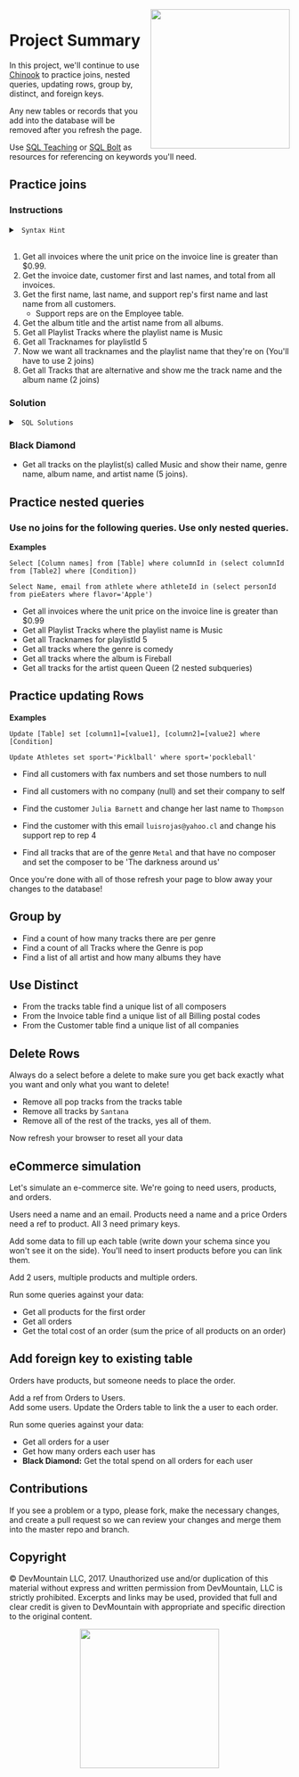 <img src="https://devmounta.in/img/logowhiteblue.png" width="250" align="right">

# Project Summary

In this project, we'll continue to use <a href="http://jxs.me/chinook-web/">Chinook</a> to practice joins, nested queries, updating rows, group by, distinct, and foreign keys.

Any new tables or records that you add into the database will be removed after you refresh the page.

Use <a href="www.sqlteaching.com">SQL Teaching</a> or <a href="www.sqlbolt.com">SQL Bolt</a> as resources for referencing on keywords you'll need.

## Practice joins

### Instructions

<details>

<summary> <code> Syntax Hint </code> </summary>

```sql
SELECT [Column names] 
FROM [Table] [abbv]
JOIN [Table2] [abbv2] ON abbv.prop = abbv2.prop WHERE [Conditions];

SELECT a.Name, b.Name FROM SomeTable a JOIN AnotherTable b ON a.someid = b.someid;
SELECT a.Name, b.Name FROM SomeTable a JOIN AnotherTable b ON a.someid = b.someid WHERE b.email = 'e@mail.com';
```

</details>

<br />

1. Get all invoices where the unit price on the invoice line is greater than $0.99.
2. Get the invoice date, customer first and last names, and total from all invoices.
3. Get the first name, last name, and support rep's first name and last name from all customers. 
    * Support reps are on the Employee table.
4. Get the album title and the artist name from all albums.
5. Get all Playlist Tracks where the playlist name is Music
6. Get all Tracknames for playlistId 5
7. Now we want all tracknames and the playlist name that they're on (You'll have to use 2 joins)
8. Get all Tracks that are alternative and show me the track name and the album name (2 joins)

### Solution

<details>

<summary> <code> SQL Solutions </code> </summary>

<details>

<summary> <code> #1 </code> </summary>

```sql

```

</details>

<details>

<summary> <code> #2 </code> </summary>

```sql

```

</details>

<details>

<summary> <code> #3 </code> </summary>

```sql

```

</details>

<details>

<summary> <code> #4 </code> </summary>

```sql

```

</details>

<details>

<summary> <code> #5 </code> </summary>

```sql

```

</details>

<details>

<summary> <code> #6 </code> </summary>

```sql

```

</details>

<details>

<summary> <code> #7 </code> </summary>

```sql

```

</details>

<details>

<summary> <code> #8 </code> </summary>

```sql

```

</details>

</details>

### Black Diamond

* Get all tracks on the playlist(s) called Music and show their name, genre name, album name, and artist name (5 joins).


## Practice nested queries

### Use no joins for the following queries.  Use only nested queries.

__Examples__ 
```
Select [Column names] from [Table] where columnId in (select columnId from [Table2] where [Condition])

Select Name, email from athlete where athleteId in (select personId from pieEaters where flavor='Apple')
```

* Get all invoices where the unit price on the invoice line is greater than $0.99
* Get all Playlist Tracks where the playlist name is Music
* Get all Tracknames for playlistId 5
* Get all tracks where the genre is comedy
* Get all tracks where the album is Fireball
* Get all tracks for the artist queen Queen (2 nested subqueries)


## Practice updating Rows

__Examples__
```
Update [Table] set [column1]=[value1], [column2]=[value2] where [Condition]

Update Athletes set sport='Picklball' where sport='pockleball'
```

* Find all customers with fax numbers and set those numbers to null
* Find all customers with no company (null) and set their company to self
* Find the customer `Julia Barnett` and change her last name to `Thompson`
* Find the customer with this email `luisrojas@yahoo.cl` and change his support rep to rep 4

* Find all tracks that are of the genre `Metal` and that have no composer and set the composer to be 'The darkness around us'


Once you're done with all of those refresh your page to blow away your changes to the database!

## Group by

* Find a count of how many tracks there are per genre
* Find a count of all Tracks where the Genre is pop
* Find a list of all artist and how many albums they have

## Use Distinct

* From the tracks table find a unique list of all composers
* From the Invoice table find a unique list of all Billing postal codes
* From the Customer table find a unique list of all companies 

## Delete Rows

Always do a select before a delete to make sure you get back exactly what you want and only what you want to delete!

* Remove all pop tracks from the tracks table
* Remove all tracks by `Santana`
* Remove all of the rest of the tracks, yes all of them.

Now refresh your browser to reset all your data



## eCommerce simulation

Let's simulate an e-commerce site.  We're going to need users, products, and orders.

Users need a name and an email.
Products need a name and a price
Orders need a ref to product.
All 3 need primary keys.

Add some data to fill up each table (write down your schema since you won't see it on the side).  You'll need to insert products before you can link them.

Add 2 users, multiple products and multiple orders.

Run some queries against your data: 

* Get all products for the first order
* Get all orders
* Get the total cost of an order (sum the price of all products on an order)

## Add foreign key to existing table

Orders have products, but someone needs to place the order.

Add a ref from Orders to Users.  
Add some users.
Update the Orders table to link the a user to each order.

Run some queries against your data:

* Get all orders for a user
* Get how many orders each user has
* __Black Diamond:__ Get the total spend on all orders for each user

## Contributions

If you see a problem or a typo, please fork, make the necessary changes, and create a pull request so we can review your changes and merge them into the master repo and branch.

## Copyright

© DevMountain LLC, 2017. Unauthorized use and/or duplication of this material without express and written permission from DevMountain, LLC is strictly prohibited. Excerpts and links may be used, provided that full and clear credit is given to DevMountain with appropriate and specific direction to the original content.

<p align="center">
<img src="https://devmounta.in/img/logowhiteblue.png" width="250">
</p>
